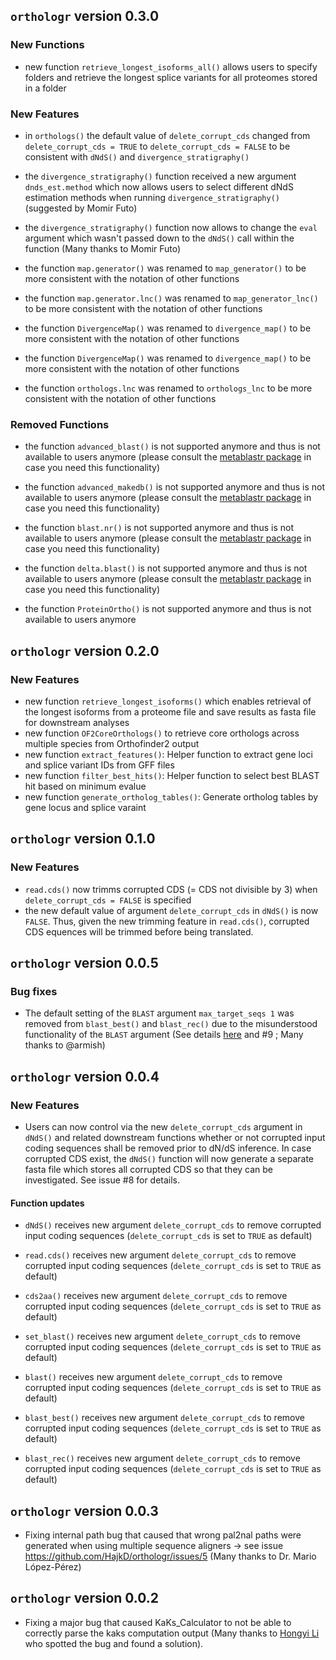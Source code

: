 ## `orthologr` version  0.3.0

### New Functions

- new function `retrieve_longest_isoforms_all()` allows users to specify folders
and retrieve the longest splice variants for all proteomes stored in a folder

### New Features

- in `orthologs()` the default value of `delete_corrupt_cds` changed from `delete_corrupt_cds = TRUE` to `delete_corrupt_cds = FALSE` to be consistent with
`dNdS()` and `divergence_stratigraphy()`

- the `divergence_stratigraphy()` function received a new argument `dnds_est.method`
which now allows users to select different dNdS estimation methods when running `divergence_stratigraphy()` (suggested by Momir Futo)

- the `divergence_stratigraphy()` function now allows to change the `eval` argument which wasn't passed down to the `dNdS()` call within the function (Many thanks to Momir Futo) 

- the function `map.generator()` was renamed to `map_generator()` to be more consistent with the notation of other functions

- the function `map.generator.lnc()` was renamed to `map_generator_lnc()` to be more consistent with the notation of other functions

- the function `DivergenceMap()` was renamed to `divergence_map()` to be more consistent with the notation of other functions

- the function `DivergenceMap()` was renamed to `divergence_map()` to be more consistent with the notation of other functions

- the function `orthologs.lnc` was renamed to `orthologs_lnc` to be more consistent with the notation of other functions

### Removed Functions

- the function `advanced_blast()` is not supported anymore and thus is not available to users anymore (please consult the [metablastr package](https://github.com/HajkD/metablastr) in case you need this functionality)

- the function `advanced_makedb()` is not supported anymore and thus is not available to users anymore (please consult the [metablastr package](https://github.com/HajkD/metablastr) in case you need this functionality)

- the function `blast.nr()` is not supported anymore and thus is not available to users anymore (please consult the [metablastr package](https://github.com/HajkD/metablastr) in case you need this functionality)

- the function `delta.blast()` is not supported anymore and thus is not available to users anymore (please consult the [metablastr package](https://github.com/HajkD/metablastr) in case you need this functionality)

- the function `ProteinOrtho()` is not supported anymore and thus is not available to users anymore


## `orthologr` version  0.2.0

### New Features

- new function `retrieve_longest_isoforms()` which enables retrieval of the longest isoforms from a proteome file and save results as fasta file for downstream analyses
- new function `OF2CoreOrthologs()` to retrieve core orthologs across multiple species from Orthofinder2 output
- new function `extract_features()`: Helper function to extract gene loci and splice variant IDs from GFF files
- new function `filter_best_hits()`: Helper function to select best BLAST hit based on minimum evalue
- new function `generate_ortholog_tables()`: Generate ortholog tables by gene locus and splice varaint

## `orthologr` version  0.1.0

### New Features

- `read.cds()` now trimms corrupted CDS (= CDS not divisible by 3) when `delete_corrupt_cds = FALSE` is specified
- the new default value of argument `delete_corrupt_cds` in `dNdS()` is now `FALSE`.
Thus, given the new trimming feature in `read.cds()`, corrupted CDS equences will be trimmed before being translated.


## `orthologr` version  0.0.5

### Bug fixes

- The default setting of the `BLAST` argument `max_target_seqs 1` was removed from `blast_best()` and `blast_rec()` due to
the misunderstood functionality of the `BLAST` argument (See details [here](https://watermark.silverchair.com/bty833.pdf?token=AQECAHi208BE49Ooan9kkhW_Ercy7Dm3ZL_9Cf3qfKAc485ysgAAAokwggKFBgkqhkiG9w0BBwagggJ2MIICcgIBADCCAmsGCSqGSIb3DQEHATAeBglghkgBZQMEAS4wEQQMvrRsd_dqJkkrO5AiAgEQgIICPNCvHwDI6PCzjXjP4FtOO2O0HPaNbVmBBOW7I0YBwK6an33k32Zm3d24U1pB5TsoPAmqK1TBBz8y9IEEynMl7IQKmupg3MXTiUqUe0oLrMDIrL4Szunm255RdiIlvq5RDR5V3B7ejVCxTbwbmvbggBHyiMCcvEEufaNROT8z7XXaUiHx3OyD1HaRkXIM4MC5x_b734rkKFIploMWjLSX5KZS1i2prd_Shn2seyV4E2cj3RVw9YzcBEZvRHpbhzWIOWSjXR3ZqYTlDCxzk5CO0d15J57u3C64sM1rQRo2Atny5KR5VL4oLxy8bBBGsQl-k6lQavisoshkBZPfLMr5kEHMrCmCtw2Q2A6pzgYC-jJ7udunpA7DK2GZsSQc-ApYXHFdEOovrtFYNHFrqlE8IsooVB7U89re0lMzZM4gYoMzcDuvLFQ1_msIl51QMmPi8yIY6E5DA2h1Ho93wUxekwTBdxB3ovAtpz4_J93w8cn4z2EK9ygHoxLRQ90kfd7nawSMTxFwBxDB0iK3_w0YtnObzcyd_JAWZM9fobNHDc1CY9j4DWKclIxhqHeCHKMtw9nB9CSa7Bccbf1EBHw4uf1-qYl30IdUsKQUpP5YOtKA7nUDTpTJiKKEf1V3MmW6rPreBayi45-QPk7GkhlrgJgaXdU4LMSGxjaDdcXhOX3W35Y95VSAZEf3rlueplgDTRnRxu8NNZ8S1c5ccA1vP0gFth80NTwzUzZy2kSITIndok_0MWSeuavaRQ7g) and #9 ; Many thanks to @armish)

## `orthologr` version  0.0.4

### New Features 

- Users can now control via the new `delete_corrupt_cds` argument in `dNdS()` and related downstream functions
whether or not corrupted input coding sequences shall be removed prior to dN/dS inference.
In case corrupted CDS exist, the `dNdS()` function will now generate a separate fasta file which
stores all corrupted CDS so that they can be investigated. See issue #8 for details.

#### Function updates

- `dNdS()` receives new argument `delete_corrupt_cds` to remove corrupted input coding sequences (`delete_corrupt_cds` is set to `TRUE` as default)

- `read.cds()` receives new argument `delete_corrupt_cds` to remove corrupted input coding sequences (`delete_corrupt_cds` is set to `TRUE` as default)

- `cds2aa()` receives new argument `delete_corrupt_cds` to remove corrupted input coding sequences (`delete_corrupt_cds` is set to `TRUE` as default)

- `set_blast()` receives new argument `delete_corrupt_cds` to remove corrupted input coding sequences (`delete_corrupt_cds` is set to `TRUE` as default)

- `blast()` receives new argument `delete_corrupt_cds` to remove corrupted input coding sequences (`delete_corrupt_cds` is set to `TRUE` as default)

- `blast_best()` receives new argument `delete_corrupt_cds` to remove corrupted input coding sequences (`delete_corrupt_cds` is set to `TRUE` as default)

- `blast_rec()` receives new argument `delete_corrupt_cds` to remove corrupted input coding sequences (`delete_corrupt_cds` is set to `TRUE` as default)

## `orthologr` version  0.0.3

- Fixing internal path bug that caused that wrong pal2nal paths were generated when using multiple sequence aligners -> see issue https://github.com/HajkD/orthologr/issues/5 (Many thanks to Dr. Mario López-Pérez)

## `orthologr` version  0.0.2

- Fixing a major bug that caused KaKs_Calculator to not be able to correctly 
parse the kaks computation output (Many thanks to [Hongyi Li](https://github.com/lihongyi123) who spotted the bug and found a solution).
